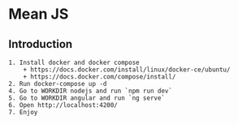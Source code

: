 # Mean JS

## Introduction
    1. Install docker and docker compose 
        + https://docs.docker.com/install/linux/docker-ce/ubuntu/
        + https://docs.docker.com/compose/install/
    2. Run docker-compose up -d
    4. Go to WORKDIR nodejs and run `npm run dev`
    5. Go to WORKDIR angular and run `ng serve`
    6. Open http://localhost:4200/
    7. Enjoy